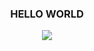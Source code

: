 ### <div align="center">HELLO WORLD</div>
<div align="center">
  <img src="https://github-readme-stats.vercel.app/api?username=choieunii&show_icons=true&theme=buefy&count_private=true&hide_border=true" align="center" />
</div>  



<!--
**choieunii/choieunii** is a ✨ _special_ ✨ repository because its `README.md` (this file) appears on your GitHub profile.

Here are some ideas to get you started:

- 🔭 I’m currently working on ...
- 🌱 I’m currently learning ...
- 👯 I’m looking to collaborate on ...
- 🤔 I’m looking for help with ...
- 💬 Ask me about ...
- 📫 How to reach me: ...
- 😄 Pronouns: ...
- ⚡ Fun fact: ...
-->
